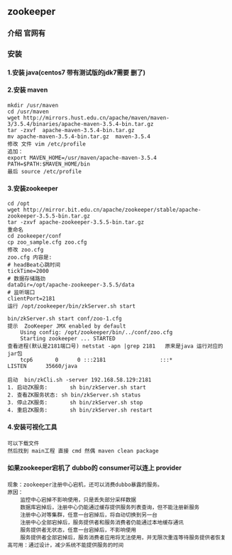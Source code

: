 ## zookeeper

### 介绍 官网有

### 安装 
#### 1.安装 java(centos7 带有测试版的jdk7需要 删了)
#### 2.安装 maven
	mkdir /usr/maven
	cd /usr/maven
	wget http://mirrors.hust.edu.cn/apache/maven/maven-3/3.5.4/binaries/apache-maven-3.5.4-bin.tar.gz 
	tar -zxvf  apache-maven-3.5.4-bin.tar.gz 
	mv apache-maven-3.5.4-bin.tar.gz  maven-3.5.4
	修改 文件 vim /etc/profile
	追加：
	export MAVEN_HOME=/usr/maven/apache-maven-3.5.4
	PATH=$PATH:$MAVEN_HOME/bin
	最后 source /etc/profile

#### 3.安装zookeeper
	cd /opt
	wget http://mirror.bit.edu.cn/apache/zookeeper/stable/apache-zookeeper-3.5.5-bin.tar.gz
	tar -zxvf apache-zookeeper-3.5.5-bin.tar.gz
	重命名
	cd zookeeper/conf
	cp zoo_sample.cfg zoo.cfg
	修改 zoo.cfg  
	zoo.cfg 内容是:
	# headBeat心跳时间
	tickTime=2000
	# 数据存储路劲
	dataDir=/opt/apache-zookeeper-3.5.5/data
	# 监听端口
	clientPort=2181
	运行 /opt/zookeeper/bin/zkServer.sh start

	bin/zkServer.sh start conf/zoo-1.cfg
	提示	ZooKeeper JMX enabled by default
		Using config: /opt/zookeeper/bin/../conf/zoo.cfg
		Starting zookeeper ... STARTED
	查看进程(默认是2181端口号) netstat -apn |grep 2181   原来是java 运行对应的jar包
		tcp6       0      0 :::2181                 :::*                    LISTEN      35660/java    

	启动  bin/zkCli.sh -server 192.168.58.129:2181		
	1. 启动ZK服务:       sh bin/zkServer.sh start
	2. 查看ZK服务状态: sh bin/zkServer.sh status
	3. 停止ZK服务:       sh bin/zkServer.sh stop
	4. 重启ZK服务:       sh bin/zkServer.sh restart 
#### 4.安装可视化工具
	可以下载文件
	然后找到 main工程 直接 cmd 然偶 maven clean package	

#### 如果zookeeper宕机了  dubbo的 consumer可以连上 provider
	现象：zookeeper注册中心宕机，还可以消费dubbo暴露的服务。
	原因：
		监控中心宕掉不影响使用，只是丢失部分采样数据
		数据库宕掉后，注册中心仍能通过缓存提供服务列表查询，但不能注册新服务
		注册中心对等集群，任意一台宕掉后，将自动切换到另一台
		注册中心全部宕掉后，服务提供者和服务消费者仍能通过本地缓存通讯
		服务提供者无状态，任意一台宕掉后，不影响使用
		服务提供者全部宕掉后，服务消费者应用将无法使用，并无限次重连等待服务提供者恢复
	高可用：通过设计，减少系统不能提供服务的时间
	